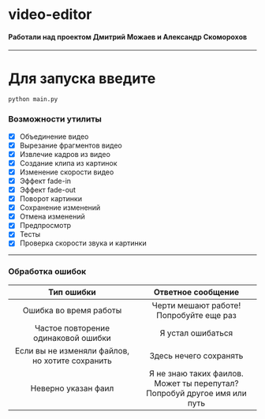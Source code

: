 # video-editor  
#### Работали над проектом Дмитрий Можаев и Александр Скоморохов
---
# Для запуска введите
```
python main.py
```
### Возможности утилиты 
- [x] Объединение видео   
- [x] Вырезание фрагментов видео 
- [x] Извлечие кадров из видео 
- [x] Создание клипа из картинок 
- [x] Изменение скорости видео 
- [x] Эффект fade-in 
- [x] Эффект fade-out 
- [x] Поворот картинки
- [x] Сохранение изменений 
- [x] Отмена изменений 
- [x] Предпросмотр
- [x] Тесты
- [x] Проверка скорости звука и картинки
---

### Обработка ошибок

Тип ошибки | Ответное сообщение
:---: | :---:
Ошибка во время работы | Черти мешают работе! <br>Попробуйте еще раз
Частое повторение одинаковой ошибки | Я устал ошибаться
Если вы не изменяли файлов, но хотите сохранить | Здесь нечего сохранять
Неверно указан фаил | Я не знаю таких фаилов. Может ты перепутал?<br> Попробуй другое имя или путь
